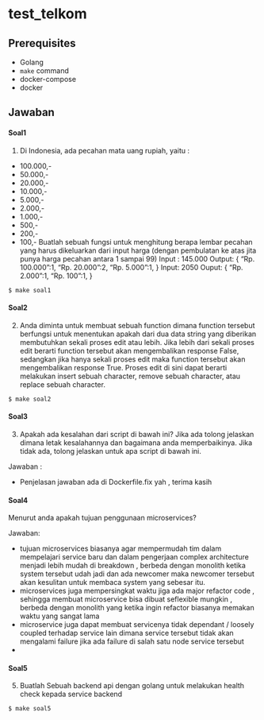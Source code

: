 # test_telkom
## Prerequisites

- Golang
- `make` command
- docker-compose
- docker

## Jawaban
#### Soal1
1. Di Indonesia, ada pecahan mata uang rupiah, yaitu :
* 100.000,-
* 50.000,-
* 20.000,-
* 10.000,-
* 5.000,-
* 2.000,-
* 1.000,-
* 500,-
* 200,-
* 100,-
  Buatlah sebuah fungsi untuk menghitung berapa lembar pecahan yang harus dikeluarkan dari input harga (dengan pembulatan ke atas jita punya harga pecahan antara 1 sampai 99)
  Input : 145.000
  Output:
  {
  “Rp. 100.000”:1,
  “Rp. 20.000”:2,
  “Rp. 5.000”:1,
  }
  Input: 2050
  Ouput:
  {
  “Rp. 2.000”:1,
  “Rp. 100”:1,
  }

```shell script
$ make soal1
```

#### Soal2
2. Anda diminta untuk membuat sebuah function dimana function tersebut berfungsi untuk menentukan apakah dari dua data string yang diberikan membutuhkan sekali proses edit atau lebih. Jika lebih dari sekali proses edit berarti function tersebut akan mengembalikan response False, sedangkan jika hanya sekali proses edit maka function tersebut akan mengembalikan response True. Proses edit di sini dapat berarti melakukan insert sebuah character, remove sebuah character, atau replace sebuah character.

```shell script
$ make soal2
```

#### Soal3
3. Apakah ada kesalahan dari script di bawah ini? Jika ada tolong jelaskan dimana letak kesalahannya dan bagaimana anda memperbaikinya. Jika tidak ada, tolong jelaskan untuk apa script di bawah ini.

Jawaban :
- Penjelasan jawaban ada di Dockerfile.fix yah , terima kasih

#### Soal4
Menurut anda apakah tujuan penggunaan microservices?

Jawaban:

- tujuan microservices biasanya agar mempermudah tim dalam mempelajari service baru
dan dalam pengerjaan complex architecture menjadi lebih mudah di breakdown , berbeda
dengan monolith ketika system tersebut udah jadi dan ada newcomer maka newcomer tersebut
akan kesulitan untuk membaca system yang sebesar itu.
- microservices juga mempersingkat waktu jiga ada major refactor code , sehingga
membuat microservice bisa dibuat seflexible mungkin , berbeda dengan monolith
yang ketika ingin refactor biasanya memakan waktu yang sangat lama
- microservice juga dapat membuat servicenya tidak dependant / loosely coupled terhadap service lain
dimana service tersebut tidak akan mengalami failure jika ada failure di salah satu
node service tersebut
- 



#### Soal5
5. Buatlah Sebuah backend api dengan golang untuk melakukan health check kepada service backend
```shell script
$ make soal5
```